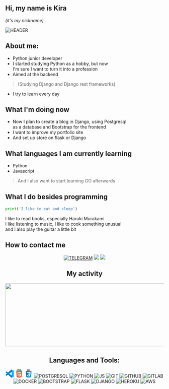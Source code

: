 
## Hi, my name is Kira 
*(it's my nickname)*

<img alt="HEADER" width="400px" src="https://user-images.githubusercontent.com/77948380/136919045-566cb29f-8d37-4f80-a987-cc19b07ee505.png"/>


## About me:
- Python junior developer
- I started studying Python as a hobby, but now<br>
I'm sure I want to turn it into a profession
- Aimed at the backend<br>
> (Studying Django and Django rest frameworks)
- I try to learn every day

## What I'm doing now
- Now I plan to create a blog in Django, using Postgresql<br>
as a database and Bootstrap for the frontend
- I want to improve my portfolio site
- And set up store on flask or Django

## What languages I am currently learning
- Python
- Javascript
>  And I also want to start learning GO afterwards

## What I do besides programming
```python
print('I like to eat and sleep')
```
<p>I like to read books, especially Haruki Murakami<br>
I like listening to music, I like to cook something unusual<br>
and I also play the guitar a little bit</p>

## How to contact me
<div align="center">
  <a href="https://t.me/waydk"><img alt="TELEGRAM" width="45px"  src="https://img.icons8.com/color/48/000000/telegram-app--v3.png"/></a>
  <a href="https://www.instagram.com/wayd.vrn/"><img width="45px" src="https://img.icons8.com/fluency/48/000000/instagram-new.png"></a>
   <a href="waydk.note@gmail.com"><img width="45px" src="https://img.icons8.com/color/48/000000/gmail-new.png"/></a>
</div>

<div align="center">
  <h2>My activity</h2>
  <img width="600" height="200" src="https://github-readme-streak-stats.herokuapp.com?user=waydk&theme=dark">
</div>

<div align="center">
  <h2>Languages and Tools:</h2>
  <img  alt="Visual Studio Code" width="26px" src="https://raw.githubusercontent.com/github/explore/80688e429a7d4ef2fca1e82350fe8e3517d3494d/topics/visual-studio-code/visual-studio-code.png"/>
  <img alt="HTML5" width="26px" src="https://raw.githubusercontent.com/github/explore/80688e429a7d4ef2fca1e82350fe8e3517d3494d/topics/html/html.png"/>
  <img alt="CSS3" width="26px" src="https://raw.githubusercontent.com/github/explore/80688e429a7d4ef2fca1e82350fe8e3517d3494d/topics/css/css.png"/>
  <img alt="POSTGRESQL" width="26px" src="https://img.icons8.com/color/48/000000/postgreesql.png"/>
  <img alt="PYTHON" width="26px"src="https://img.icons8.com/color/48/000000/python--v1.png"/>
  <img alt="JS" width="26px" src="https://img.icons8.com/color/48/000000/javascript--v1.png"/>
  <img alt="GIT" width="26px"src="https://img.icons8.com/color/48/000000/git.png"/>
  <img alt="GITHUB" width="26px" src="https://img.icons8.com/plasticine/100/000000/github.png"/>
  <img alt="GITLAB" width="26px" src="https://img.icons8.com/color/48/000000/gitlab.png"/>
  <img alt="DOCKER" width="26px" src="https://img.icons8.com/color/48/000000/docker.png"/>
  <img alt="BOOTSTRAP" width="26px" src="https://upload.wikimedia.org/wikipedia/commons/thumb/b/b2/Bootstrap_logo.svg/512px-Bootstrap_logo.svg.png"/>
  <img alt="FLASK" width="26px" src="https://img.icons8.com/nolan/50/flask.png"/>
  <img alt="DJANGO" width="26px" src="https://img.icons8.com/color/48/000000/django.png"/>
  <img alt="HEROKU" width="26px" src="https://img.icons8.com/color/48/000000/heroku.png"/>
  <img alt="AWS" width="26px" src="https://img.icons8.com/color/48/000000/amazon-web-services.png"/>
</div>

<!--
**waydk/waydk** is a ✨ _special_ ✨ repository because its `README.md` (this file) appears on your GitHub profile.

Here are some ideas to get you started:

- 🔭 I’m currently working on ...
- 🌱 I’m currently learning ...
- 👯 I’m looking to collaborate on ...
- 🤔 I’m looking for help with ...
- 💬 Ask me about ...
- 📫 How to reach me: ...
- 😄 Pronouns: ...
- ⚡ Fun fact: ...
-->
